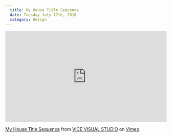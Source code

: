 ```yaml
---
  title: My House Title Sequence
  date: Tuesday July 17th, 2018
  category: Design
---
```


<div style="padding:56.25% 0 0 0;position:relative;"><iframe src="https://player.vimeo.com/video/264297998" style="position:absolute;top:0;left:0;width:100%;height:100%;" frameborder="0" webkitallowfullscreen mozallowfullscreen allowfullscreen></iframe></div><script src="https://player.vimeo.com/api/player.js"></script>

<p><a href="https://vimeo.com/264297998">My House Title Sequence</a> from <a href="https://vimeo.com/vicevisualstudio">VICE VISUAL STUDIO</a> on <a href="https://vimeo.com">Vimeo</a>.</p>
